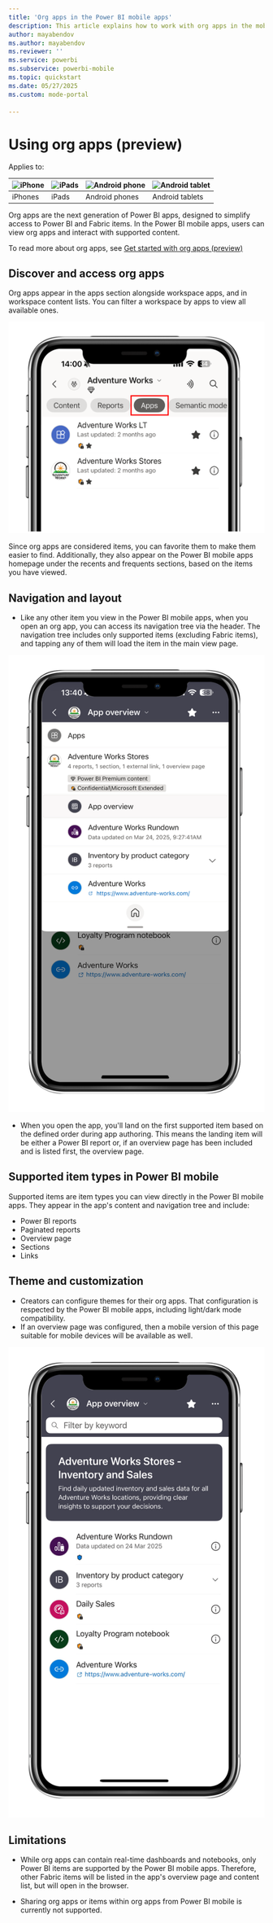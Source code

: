 ```yaml
---
title: 'Org apps in the Power BI mobile apps'
description: This article explains how to work with org apps in the mobile app.
author: mayabendov
ms.author: mayabendov
ms.reviewer: ''
ms.service: powerbi
ms.subservice: powerbi-mobile
ms.topic: quickstart
ms.date: 05/27/2025
ms.custom: mode-portal

---
```

# Using org apps (preview)
<!-- approved for use -->
Applies to:

| ![iPhone](./media/mobile-apps-metrics/ios-logo-40-px.png) | ![iPads](./media/mobile-apps-metrics/ios-logo-40-px.png) | ![Android phone](././media/mobile-apps-metrics/android-logo-40-px.png) | ![Android tablet](././media/mobile-apps-metrics/android-logo-40-px.png) |
|:--- |:--- |:--- |:--- |
|iPhones |iPads |Android phones |Android tablets |

Org apps are the next generation of Power BI apps, designed to simplify access to Power BI and Fabric items. In the Power BI mobile apps, users can view org apps and interact with supported content. 

To read more about org apps, see [Get started with org apps (preview)](../org-app-items/org-app-items.md)

## Discover and access org apps 
Org apps appear in the apps section alongside workspace apps, and in workspace content lists. You can filter a workspace by apps to view all available ones.  

![Screenshot of the navigation tree of an org app.](media/mobile-apps-org-apps/apps-filter.png)
  
Since org apps are considered items, you can favorite them to make them easier to find. Additionally, they also appear on the Power BI mobile apps homepage under the recents and frequents sections, based on the items you have viewed.

## Navigation and layout 
* Like any other item you view in the Power BI mobile apps, when you open an org app, you can access its navigation tree via the header. The navigation tree includes only supported items (excluding Fabric items), and tapping any of them will load the item in the main view page. 

![Screenshot of the apps filter inside a workspace in the Power BI mobile apps.](media/mobile-apps-org-apps/nav-tree.png)

* When you open the app, you'll land on the first supported item based on the defined order during app authoring. This means the landing item will be either a Power BI report or, if an overview page has been included and is listed first, the overview page. 

## Supported item types in Power BI mobile  

Supported items are item types you can view directly in the Power BI mobile apps. They appear in the app's content and navigation tree and include: 

* Power BI reports
* Paginated reports 
* Overview page 
* Sections
* Links

## Theme and customization 

* Creators can configure themes for their org apps. That configuration is respected by the Power BI mobile apps, including light/dark mode compatibility. 
* If an overview page was configured, then a mobile version of this page suitable for mobile devices will be available as well.

![Screenshot of the overview page of an org app in Power BI mobile.](media/mobile-apps-org-apps/overview-page.png)

## Limitations

* While org apps can contain real-time dashboards and notebooks, only Power BI items are supported by the Power BI mobile apps. Therefore, other Fabric items will be listed in the app's overview page and content list, but will open in the browser. 

* Sharing org apps or items within org apps from Power BI mobile is currently not supported. 